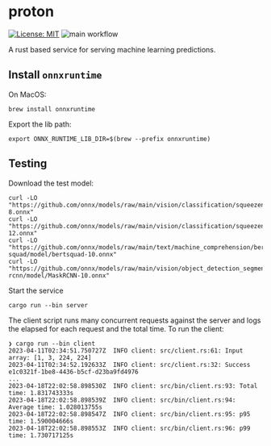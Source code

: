 # proton

[![License: MIT](https://img.shields.io/badge/License-MIT-yellow.svg)](https://opensource.org/licenses/MIT)
![main workflow](https://github.com/martinabeleda/proton/actions/workflows/rust.yml/badge.svg)

A rust based service for serving machine learning predictions.

## Install `onnxruntime`

On MacOS:

```shell
brew install onnxruntime
```

Export the lib path:

```shell
export ONNX_RUNTIME_LIB_DIR=$(brew --prefix onnxruntime)
```

## Testing

Download the test model:

```shell
curl -LO "https://github.com/onnx/models/raw/main/vision/classification/squeezenet/model/squeezenet1.0-8.onnx"
curl -LO "https://github.com/onnx/models/raw/main/vision/classification/squeezenet/model/squeezenet1.0-12.onnx"
curl -LO "https://github.com/onnx/models/raw/main/text/machine_comprehension/bert-squad/model/bertsquad-10.onnx"
curl -LO "https://github.com/onnx/models/raw/main/vision/object_detection_segmentation/mask-rcnn/model/MaskRCNN-10.onnx"
```

Start the service

```shell
cargo run --bin server
```

The client script runs many concurrent requests against the server and logs the elapsed for each
request and the total time. To run the client:

```shell
❯ cargo run --bin client
2023-04-11T02:34:51.750727Z  INFO client: src/client.rs:61: Input array: [1, 3, 224, 224]
2023-04-11T02:34:52.192633Z  INFO client: src/client.rs:32: Success e1c0321f-1be8-4436-b5cf-d23ba9fd4976
...
2023-04-18T22:02:58.898530Z  INFO client: src/bin/client.rs:93: Total time: 1.831743333s
2023-04-18T22:02:58.898539Z  INFO client: src/bin/client.rs:94: Average time: 1.028013755s
2023-04-18T22:02:58.898547Z  INFO client: src/bin/client.rs:95: p95 time: 1.590004666s
2023-04-18T22:02:58.898553Z  INFO client: src/bin/client.rs:96: p99 time: 1.730717125s
```
